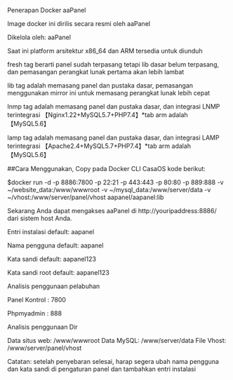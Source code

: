 Penerapan Docker aaPanel

Image docker ini dirilis secara resmi oleh aaPanel

Dikelola oleh: aaPanel

Saat ini platform arsitektur x86_64 dan ARM tersedia untuk diunduh


fresh tag berarti panel sudah terpasang tetapi lib dasar belum terpasang, dan pemasangan perangkat lunak pertama akan lebih lambat

lib tag adalah memasang panel dan pustaka dasar, pemasangan menggunakan mirror ini untuk memasang perangkat lunak lebih cepat


lnmp tag adalah memasang panel dan pustaka dasar, dan integrasi LNMP terintegrasi 【Nginx1.22+MySQL5.7+PHP7.4】*tab arm adalah 【MySQL5.6】


lamp tag adalah memasang panel dan pustaka dasar, dan integrasi LAMP terintegrasi 【Apache2.4+MySQL5.7+PHP7.4】*tab arm adalah 【MySQL5.6】

##Cara Menggunakan, Copy pada Docker CLI CasaOS kode berikut:

$docker run -d -p 8886:7800 -p 22:21 -p 443:443 -p 80:80 -p 889:888 -v ~/website_data:/www/wwwroot -v ~/mysql_data:/www/server/data -v ~/vhost:/www/server/panel/vhost aapanel/aapanel:lib

Sekarang Anda dapat mengakses aaPanel di http://youripaddress:8886/ ⁠ dari sistem host Anda.

Entri instalasi default: aapanel

Nama pengguna default: aapanel

Kata sandi default: aapanel123

Kata sandi root default: aapanel123

Analisis penggunaan pelabuhan

Panel Kontrol : 7800

Phpmyadmin : 888

Analisis penggunaan Dir

Data situs web: /www/wwwroot
Data MySQL: /www/server/data
File Vhost: /www/server/panel/vhost

Catatan: setelah penyebaran selesai, harap segera ubah nama pengguna dan kata sandi di pengaturan panel dan tambahkan entri instalasi
